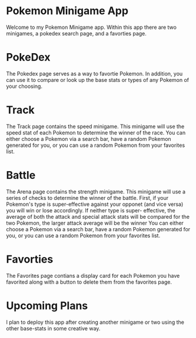 # Pokemon Minigame App

Welcome to my Pokemon Minigame app. Within this app there are two minigames, a pokedex search page, and a favorties page.

# PokeDex

The Pokedex page serves as a way to favortie Pokemon. In addition, you can use it to compare or look up the base stats or types of any Pokemon of your choosing.

# Track

The Track page contains the speed minigame. This minigame will use the speed stat of each Pokemon to determine the winner of the race. You can either choose a Pokemon via a search bar, have a random Pokemon generated for you, or you can use a random Pokemon from your favorites list.

# Battle

The Arena page contains the strength minigame. This minigame will use a series of checks to determine the winner of the battle. First, if your Pokemon's type is super-effective against your opponet (and vice versa) you will win or lose accordingly. If neither type is super- effective, the average of both the attack and special attack stats will be compared for the two Pokemon, the larger attack average will be the winner You can either choose a Pokemon via a search bar, have a random Pokemon generated for you, or you can use a random Pokemon from your favorites list.

# Favorties

The Favorites page contians a display card for each Pokemon you have favorited along with a button to delete them from the favorites page.

# Upcoming Plans

I plan to deploy this app after creating another minigame or two using the other base-stats in some creative way. 